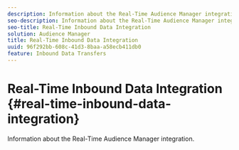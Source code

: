 ```yaml
---
description: Information about the Real-Time Audience Manager integration.
seo-description: Information about the Real-Time Audience Manager integration.
seo-title: Real-Time Inbound Data Integration
solution: Audience Manager
title: Real-Time Inbound Data Integration
uuid: 96f292bb-608c-41d3-8baa-a58ecb411db0
feature: Inbound Data Transfers
---
```


# Real-Time Inbound Data Integration {#real-time-inbound-data-integration}

Information about the Real-Time Audience Manager integration.

<!-- c_rt_data_int.xml -->